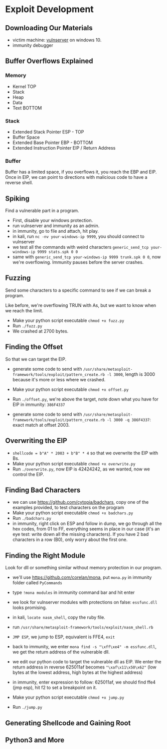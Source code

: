 # Exploit Development

## Downloading Our Materials

- victim machine: [vulnserver](https://github.com/stephenbradshaw/vulnserver) on windows 10.
- immunity debugger

## Buffer Overflows Explained

### Memory

- Kernel TOP
- Stack
- Heap
- Data
- Text BOTTOM

### Stack

- Extended Stack Pointer ESP - TOP
- Buffer Space
- Extended Base Pointer EBP - BOTTOM
- Extended Instruction Pointer EIP / Return Address

### Buffer

Buffer has a limited space, if you overflows it, you reach the EBP and EIP. Once in EIP, we can point to directions with malicious code to have a reverse shell.

## Spiking

Find a vulnerable part in a program.

- First, disable your windows protection.
- run vulnserver and immunity as an admin.
- in immunity, go to file and attach, hit play.
- in kali, run `nc -nv your-windows-ip 9999`, you should connect to vulnserver
- we test all the commands with weird characters `generic_send_tcp your-windows-ip 9999 stats.spk 0 0`
- same with `generic_send_tcp your-windows-ip 9999 trunk.spk 0 0`, now we're overflowing. Immunity pauses before the server crashes.

## Fuzzing

Send some characters to a specific command to see if we can break a program.

Like before, we're overflowing TRUN with As, but we want to know when we reach the limit.

- Make your python script executable `chmod +x fuzz.py`
- Run `./fuzz.py`
- We crashed at 2700 bytes.

## Finding the Offset

So that we can target the EIP.

- generate some code to send with `/usr/share/metasploit-framework/tools/exploit/pattern_create.rb -l 3000`, length is 3000 because it's more or less where we crashed.
- Make your python script executable `chmod +x offset.py`
- Run `./offset.py`, we're above the target, note down what you have for EIP in immunity: `386F4337`

- generate some code to send with `/usr/share/metasploit-framework/tools/exploit/pattern_create.rb -l 3000 -q 386F4337`: exact match at offset 2003.

## Overwriting the EIP

- `shellcode = b"A" * 2003 + b"B" * 4` so that we overwrite the EIP with Bs.
- Make your python script executable `chmod +x overwrite.py`
- Run `./overwrite.py`, now EIP is 42424242, as we wanted, now we control the EIP.

## Finding Bad Characters

- we can use https://github.com/cytopia/badchars, copy one of the examples provided, to test characters on the program
- Make your python script executable `chmod +x badchars.py`
- Run `./badchars.py`
- in immunity, right click on ESP and follow in dump, we go through all the hex codes, from 01 to FF, everything seems in place in our case (it's an eye test: write down all the missing characters). If you have 2 bad characters in a row (B0), only worry about the first one.

## Finding the Right Module

Look for dll or something similar without memory protection in our program.

- we'll use https://github.com/corelan/mona, put `mona.py` in immunity folder called `PyCommands`
- type `!mona modules` in immunity command bar and hit enter
- we look for vulnserver modules with protections on false: `essfunc.dll` looks promising.
- in kali, `locate nasm_shell`, copy the ruby file.
- run `/usr/share/metasploit-framework/tools/exploit/nasm_shell.rb`
- `JMP ESP`, we jump to ESP, equivalent is FFE4, `exit`
- back to immunity, we enter `mona find -s "\xff\xe4" -m essfunc.dll`, we get the return address of the vulnerable dll.
- we edit our python code to target the vulnerable dll as EIP. We enter the return address in reverse 625011af becomes `"\xaf\x11\x50\x62"` (low bytes at the lowest address, high bytes at the highest address)

- in immunity, enter expression to follow: 625011af, we should find ffe4 (jmp esp), hit f2 to set a breakpoint on it.
- Make your python script executable `chmod +x jump.py`
- Run `./jump.py`

## Generating Shellcode and Gaining Root

## Python3 and More
